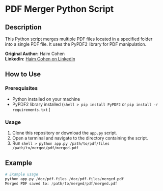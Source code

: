 # PDF Merger Python Script

## Description
This Python script merges multiple PDF files located in a specified folder into a single PDF file. It uses the PyPDF2 library for PDF manipulation.

**Original Author:** Haim Cohen  
**LinkedIn:** [Haim Cohen on LinkedIn](https://www.linkedin.com/in/haimc/)

## How to Use

### Prerequisites
- Python installed on your machine
- PyPDF2 library installed (`shell > pip install PyPDF2` or `pip install -r requirements.txt` )

### Usage
1. Clone this repository or download the `app.py` script.
2. Open a terminal and navigate to the directory containing the script.
3. Run `shell > python app.py /path/to/pdf/files /path/to/merged/pdf/merged.pdf`

## Example
```python
# Example usage
python app.py /doc/pdf-files /doc/pdf-files/merged.pdf
Merged PDF saved to: /path/to/merged/pdf/merged.pdf
